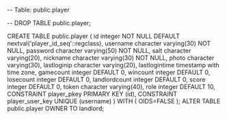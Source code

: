 -- Table: public.player

-- DROP TABLE public.player;

CREATE TABLE public.player
(
  id integer NOT NULL DEFAULT nextval('player_id_seq'::regclass),
  username character varying(30) NOT NULL,
  password character varying(50) NOT NULL,
  salt character varying(20),
  nickname character varying(30) NOT NULL,
  photo character varying(30),
  lastloginip character varying(20),
  lastlogintime timestamp with time zone,
  gamecount integer DEFAULT 0,
  wincount integer DEFAULT 0,
  losecount integer DEFAULT 0,
  landlordcount integer DEFAULT 0,
  score integer DEFAULT 0,
  token character varying(40),
  role integer DEFAULT 10,
  CONSTRAINT player_pkey PRIMARY KEY (id),
  CONSTRAINT player_user_key UNIQUE (username)
)
WITH (
  OIDS=FALSE
);
ALTER TABLE public.player
  OWNER TO landlord;